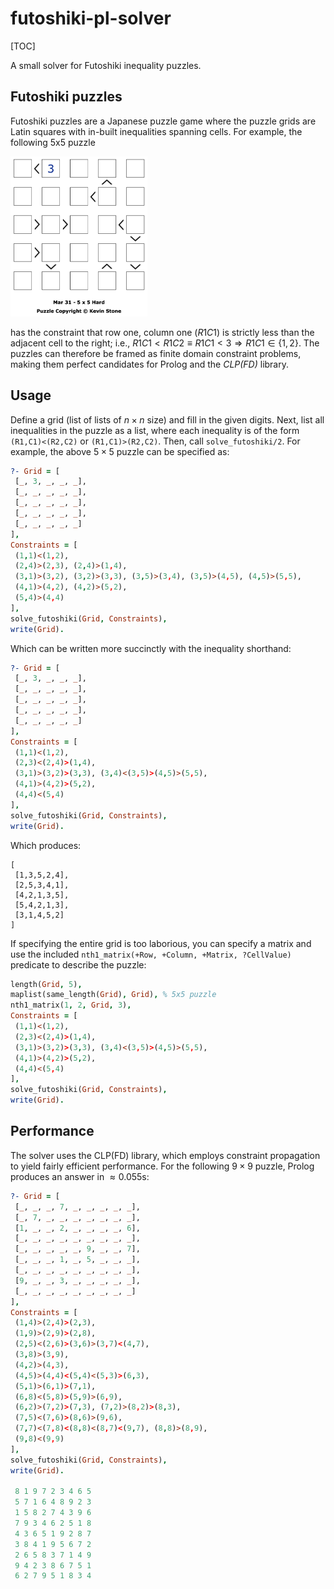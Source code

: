 # futoshiki-pl-solver

[TOC]

A small solver for Futoshiki inequality puzzles.

## Futoshiki puzzles

Futoshiki puzzles are a Japanese puzzle game where the puzzle grids are Latin squares with in-built inequalities spanning cells. For example, the following 5x5 puzzle

<img src="img/5x5.png" alt="A 5x5 Futoshiki puzzle" style="zoom:25%;" />

has the constraint that row one, column one ($R1C1$) is strictly less than the adjacent cell to the right; i.e., $R1C1 < R1C2 \equiv R1C1 < 3 \Rightarrow R1C1 \in \{1, 2\}$. The puzzles can therefore be framed as finite domain constraint problems, making them perfect candidates for Prolog and the _CLP(FD)_ library.

## Usage

Define a grid (list of lists of $n\times n$ size) and fill in the given digits. Next, list all inequalities in the puzzle as a list, where each inequality is of the form `(R1,C1)<(R2,C2)` or `(R1,C1)>(R2,C2)`. Then, call `solve_futoshiki/2`. For example, the above $5\times5$ puzzle can be specified as:

```prolog
?- Grid = [
 [_, 3, _, _, _],
 [_, _, _, _, _],
 [_, _, _, _, _],
 [_, _, _, _, _],
 [_, _, _, _, _]
],
Constraints = [
 (1,1)<(1,2),
 (2,4)>(2,3), (2,4)>(1,4),
 (3,1)>(3,2), (3,2)>(3,3), (3,5)>(3,4), (3,5)>(4,5), (4,5)>(5,5),
 (4,1)>(4,2), (4,2)>(5,2),
 (5,4)>(4,4)
],
solve_futoshiki(Grid, Constraints),
write(Grid).
```

Which can be written more succinctly with the inequality shorthand:

```prolog
?- Grid = [
 [_, 3, _, _, _],
 [_, _, _, _, _],
 [_, _, _, _, _],
 [_, _, _, _, _],
 [_, _, _, _, _]
],
Constraints = [
 (1,1)<(1,2),
 (2,3)<(2,4)>(1,4),
 (3,1)>(3,2)>(3,3), (3,4)<(3,5)>(4,5)>(5,5),
 (4,1)>(4,2)>(5,2),
 (4,4)<(5,4)
],
solve_futoshiki(Grid, Constraints),
write(Grid).
```

Which produces:

```
[
 [1,3,5,2,4],
 [2,5,3,4,1],
 [4,2,1,3,5],
 [5,4,2,1,3],
 [3,1,4,5,2]
]
```

If specifying the entire grid is too laborious, you can specify a matrix and use the included `nth1_matrix(+Row, +Column, +Matrix, ?CellValue)` predicate to describe the puzzle:

```prolog
length(Grid, 5),
maplist(same_length(Grid), Grid), % 5x5 puzzle
nth1_matrix(1, 2, Grid, 3),
Constraints = [
 (1,1)<(1,2),
 (2,3)<(2,4)>(1,4),
 (3,1)>(3,2)>(3,3), (3,4)<(3,5)>(4,5)>(5,5),
 (4,1)>(4,2)>(5,2),
 (4,4)<(5,4)
],
solve_futoshiki(Grid, Constraints),
write(Grid).
```

## Performance

The solver uses the CLP(FD) library, which employs constraint propagation to yield fairly efficient performance. For the following $9\times9$ puzzle, Prolog produces an answer in $\approx 0.055 \text{s}$:

```prolog
?- Grid = [
 [_, _, _, 7, _, _, _, _, _],
 [_, 7, _, _, _, _, _, _, _],
 [1, _, _, 2, _, _, _, _, 6],
 [_, _, _, _, _, _, _, _, _],
 [_, _, _, _, _, 9, _, _, 7],
 [_, _, _, 1, _, 5, _, _, _],
 [_, _, _, _, _, _, _, _, _],
 [9, _, _, 3, _, _, _, _, _],
 [_, _, _, _, _, _, _, _, _]
],
Constraints = [
 (1,4)>(2,4)>(2,3),
 (1,9)>(2,9)>(2,8),
 (2,5)<(2,6)>(3,6)>(3,7)<(4,7),
 (3,8)>(3,9),
 (4,2)>(4,3),
 (4,5)>(4,4)<(5,4)<(5,3)>(6,3),
 (5,1)>(6,1)>(7,1),
 (6,8)<(5,8)>(5,9)>(6,9),
 (6,2)>(7,2)>(7,3), (7,2)>(8,2)>(8,3),
 (7,5)<(7,6)>(8,6)>(9,6),
 (7,7)<(7,8)<(8,8)<(8,7)<(9,7), (8,8)>(8,9),
 (9,8)<(9,9)
],
solve_futoshiki(Grid, Constraints),
write(Grid).

 8 1 9 7 2 3 4 6 5
 5 7 1 6 4 8 9 2 3
 1 5 8 2 7 4 3 9 6
 7 9 3 4 6 2 5 1 8
 4 3 6 5 1 9 2 8 7
 3 8 4 1 9 5 6 7 2
 2 6 5 8 3 7 1 4 9
 9 4 2 3 8 6 7 5 1
 6 2 7 9 5 1 8 3 4
```
